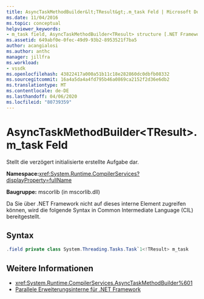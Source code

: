```yaml
---
title: AsyncTaskMethodBuilder&lt;TResult&gt;.m_task Feld | Microsoft Docs
ms.date: 11/04/2016
ms.topic: conceptual
helpviewer_keywords:
- m_task field, AsyncTaskMethodBuilder<TResult> structure [.NET Framework debug engines]
ms.assetid: 649abf0e-0fec-49d9-93b2-8953521f7ba5
author: acangialosi
ms.author: anthc
manager: jillfra
ms.workload:
- vssdk
ms.openlocfilehash: 43822417a000a51b11c18e282860dc0dbfb08332
ms.sourcegitcommit: 16a4a5da4a4fd795b46a0869ca2152f2d36e6db2
ms.translationtype: MT
ms.contentlocale: de-DE
ms.lasthandoff: 04/06/2020
ms.locfileid: "80739359"
---
```

# <a name="asynctaskmethodbuilderlttresultgtm_task-field"></a>AsyncTaskMethodBuilder&lt;TResult&gt;.m_task Feld
Stellt die verzögert initialisierte erstellte Aufgabe dar.

 **Namespace:**<xref:System.Runtime.CompilerServices?displayProperty=fullName>

 **Baugruppe:** mscorlib (in mscorlib.dll)

 Da Sie über .NET Framework nicht auf dieses interne Element zugreifen können, wird die folgende Syntax in Common Intermediate Language (CIL) bereitgestellt.

## <a name="syntax"></a>Syntax

```csharp
.field private class System.Threading.Tasks.Task`1<!TResult> m_task
```

## <a name="see-also"></a>Weitere Informationen
- <xref:System.Runtime.CompilerServices.AsyncTaskMethodBuilder%601>
- [Parallele Erweiterungsinterne für .NET Framework](../../extensibility/debugger/parallel-extension-internals-for-the-dotnet-framework.md)
